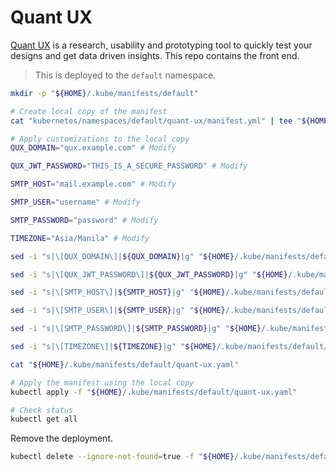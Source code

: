# Quant UX

[Quant UX](https://github.com/KlausSchaefers/quant-ux) is a research, usability and prototyping tool to quickly test your designs and get data driven insights. This repo contains the front end.

> This is deployed to the `default` namespace.

```sh
mkdir -p "${HOME}/.kube/manifests/default"

# Create local copy of the manifest
cat "kubernetes/namespaces/default/quant-ux/manifest.yml" | tee "${HOME}/.kube/manifests/default/quant-ux.yaml"

# Apply customizations to the local copy
QUX_DOMAIN="qux.example.com" # Modify

QUX_JWT_PASSWORD="THIS_IS_A_SECURE_PASSWORD" # Modify

SMTP_HOST="mail.example.com" # Modify

SMTP_USER="username" # Modify

SMTP_PASSWORD="password" # Modify

TIMEZONE="Asia/Manila" # Modify

sed -i "s|\[QUX_DOMAIN\]|${QUX_DOMAIN}|g" "${HOME}/.kube/manifests/default/quant-ux.yaml"

sed -i "s|\[QUX_JWT_PASSWORD\]|${QUX_JWT_PASSWORD}|g" "${HOME}/.kube/manifests/default/quant-ux.yaml"

sed -i "s|\[SMTP_HOST\]|${SMTP_HOST}|g" "${HOME}/.kube/manifests/default/quant-ux.yaml"

sed -i "s|\[SMTP_USER\]|${SMTP_USER}|g" "${HOME}/.kube/manifests/default/quant-ux.yaml"

sed -i "s|\[SMTP_PASSWORD\]|${SMTP_PASSWORD}|g" "${HOME}/.kube/manifests/default/quant-ux.yaml"

sed -i "s|\[TIMEZONE\]|${TIMEZONE}|g" "${HOME}/.kube/manifests/default/quant-ux.yaml"

cat "${HOME}/.kube/manifests/default/quant-ux.yaml"

# Apply the manifest using the local copy
kubectl apply -f "${HOME}/.kube/manifests/default/quant-ux.yaml"

# Check status
kubectl get all
```

Remove the deployment.

```sh
kubectl delete --ignore-not-found=true -f "${HOME}/.kube/manifests/default/quant-ux.yaml"
```
